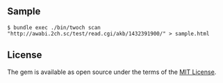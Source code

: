 ## Sample

    $ bundle exec ./bin/twoch scan "http://awabi.2ch.sc/test/read.cgi/akb/1432391900/" > sample.html

## License

The gem is available as open source under the terms of the [MIT License](http://opensource.org/licenses/MIT).

